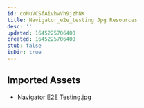 ```yaml
---
id: coNuVCSfAivhwVh9jzhNK
title: Navigator_e2e_testing Jpg Resources
desc: ''
updated: 1645225706400
created: 1645225706400
stub: false
isDir: true
---
```

## Imported Assets
- [Navigator E2E Testing.jpg](/assets/navigator-e2e-testing.jpg)
